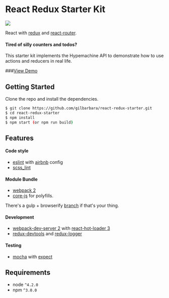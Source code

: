 React Redux Starter Kit
===

<a href="https://codeclimate.com/github/gilbarbara/react-redux-starter" target="_blank"><img src="https://codeclimate.com/github/gilbarbara/react-redux-starter/badges/gpa.svg" /></a>

React with [redux](https://github.com/rackt/redux) and [react-router](https://github.com/rackt/react-router).  

#### Tired of silly counters and todos?
This starter kit implements the Hypemachine API to demonstrate how to use actions and reducers in real life.

###[View Demo](http://gilbarbara.github.io/react-redux-starter/)

## Getting Started
Clone the repo and install the dependencies.

```bash
$ git clone https://github.com/gilbarbara/react-redux-starter.git
$ cd react-redux-starter
$ npm install
$ npm start (or npm run build)
```

## Features

#### Code style
- [eslint](https://github.com/eslint/eslint) with [airbnb](https://github.com/airbnb/javascript/tree/master/packages/eslint-config-airbnb) config
- [scss_lint](https://github.com/brigade/scss-lint)

#### Module Bundle
- [webpack 2](https://github.com/webpack/webpack)
- [core-js](https://github.com/zloirock/core-js) for polyfills.

There's a gulp + browserify [branch](https://github.com/gilbarbara/react-redux-starter/tree/browserify) if that's your thing.

#### Development
- [webpack-dev-server 2](https://github.com/webpack/webpack-dev-server) with [react-hot-loader 3](https://github.com/gaearon/react-hot-loader)  
- [redux-devtools](https://github.com/gaearon/redux-devtools) and [redux-logger](https://github.com/fcomb/redux-logger)

#### Testing
- [mocha](https://github.com/mochajs/mocha) with [expect](https://github.com/mjackson/expect)

## Requirements
- node `^4.2.0`
- npm `^3.0.0`

